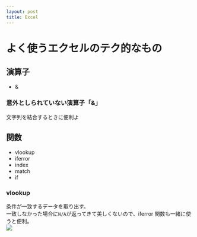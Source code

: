```yaml
---
layout: post
title: Excel
---
```

# よく使うエクセルのテク的なもの
## 演算子
- & 

### 意外としられていない演算子「&」
文字列を結合するときに便利よ


## 関数
- vlookup
- iferror
- index
- match
- if

### vlookup
条件が一致するデータを取り出す。  
一致しなかった場合に`N/A`が返ってきて美しくないので、iferror 関数も一緒に使うと便利。  
![](https://cloud.githubusercontent.com/assets/1615477/7131782/01ecefb8-e2be-11e4-8d70-30ae44eed1eb.gif)
